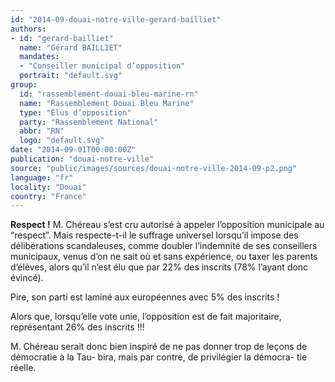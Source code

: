 ```yaml
---
id: "2014-09-douai-notre-ville-gerard-bailliet"
authors:
- id: "gerard-bailliet"
  name: "Gérard BAILLIET"
  mandates: 
  - "Conseiller municipal d’opposition"
  portrait: "default.svg"
group:
  id: "rassemblement-douai-bleu-marine-rn"
  name: "Rassemblement Douai Bleu Marine"
  type: "Élus d’opposition"
  party: "Rassemblement National"
  abbr: "RN"
  logo: "default.svg"
date: "2014-09-01T00:00:00Z"
publication: "douai-notre-ville"
source: "public/images/sources/douai-notre-ville-2014-09-p2.png"
language: "fr"
locality: "Douai"
country: "France"
---
```


**Respect !**
M. Chéreau s’est cru autorisé à appeler l’opposition municipale au “respect”.
Mais respecte-t-il le suffrage universel lorsqu’il impose des délibérations scandaleuses, comme doubler l’indemnité de ses conseillers municipaux, venus d’on ne sait où et sans expérience, ou taxer les parents d’élèves, alors qu’il n’est élu que par 22% des inscrits (78% l’ayant donc évincé).

Pire, son parti est laminé aux européennes avec 5% des inscrits !

Alors que, lorsqu’elle vote unie, l’opposition est de fait majoritaire, représentant 26% des inscrits !!!

M. Chéreau serait donc bien inspiré de ne pas donner trop de leçons de démocratie à la Tau-
bira, mais par contre, de privilégier la démocra-
tie réelle.
